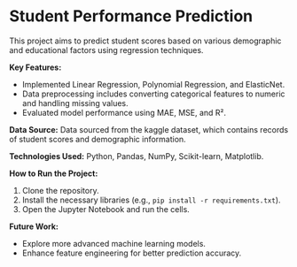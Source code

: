 # Student Performance Prediction

This project aims to predict student scores based on various demographic and educational factors using regression techniques.

**Key Features:**
- Implemented Linear Regression, Polynomial Regression, and ElasticNet.
- Data preprocessing includes converting categorical features to numeric and handling missing values.
- Evaluated model performance using MAE, MSE, and R².

**Data Source:**
Data sourced from the kaggle dataset, which contains records of student scores and demographic information.

**Technologies Used:**
Python, Pandas, NumPy, Scikit-learn, Matplotlib.

**How to Run the Project:**
1. Clone the repository.
2. Install the necessary libraries (e.g., `pip install -r requirements.txt`).
3. Open the Jupyter Notebook and run the cells.

**Future Work:**
- Explore more advanced machine learning models.
- Enhance feature engineering for better prediction accuracy.
